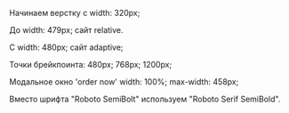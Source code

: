 Начинаем верстку с width: 320px;

До width: 479px; сайт relative.

С width: 480px; сайт adaptive;

Точки брейкпоинта: 480px; 768px; 1200px;

Модальное окно 'order now' width: 100%; max-width: 458px;

Вместо шрифта "Roboto SemiBolt" используем "Roboto Serif SemiBold".
